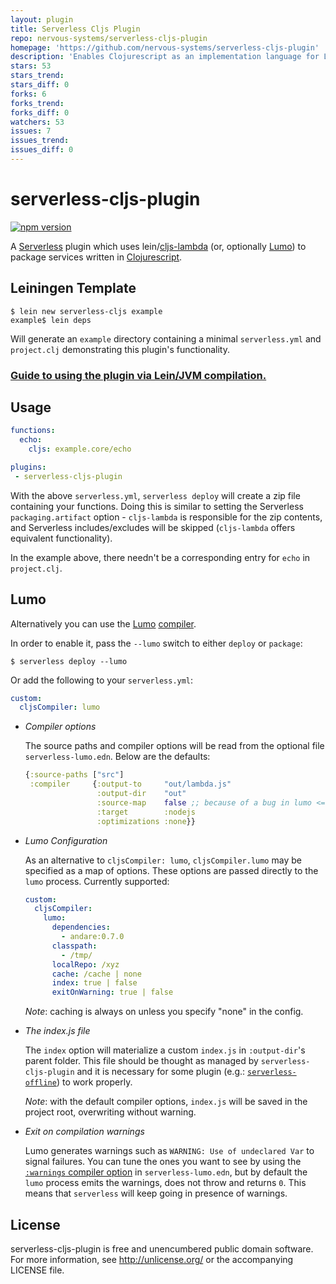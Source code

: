 ```yaml
---
layout: plugin
title: Serverless Cljs Plugin
repo: nervous-systems/serverless-cljs-plugin
homepage: 'https://github.com/nervous-systems/serverless-cljs-plugin'
description: 'Enables Clojurescript as an implementation language for Lambda handlers'
stars: 53
stars_trend: 
stars_diff: 0
forks: 6
forks_trend: 
forks_diff: 0
watchers: 53
issues: 7
issues_trend: 
issues_diff: 0
---
```



# serverless-cljs-plugin

[![npm version](https://badge.fury.io/js/serverless-cljs-plugin.svg)](https://badge.fury.io/js/serverless-cljs-plugin)

A [Serverless](https://github.com/serverless/serverless) plugin which
uses lein/[cljs-lambda](https://github.com/nervous-systems/cljs-lambda) (or,
optionally [Lumo](https://github.com/anmonteiro/lumo)) to package services
written in [Clojurescript](https://clojurescript.org/).

## Leiningen Template

``` shell
$ lein new serverless-cljs example
example$ lein deps
```

Will generate an `example` directory containing a minimal `serverless.yml` and
`project.clj` demonstrating this plugin's functionality.

### [Guide to using the plugin via Lein/JVM compilation.](https://nervous.io/clojurescript/lambda/2017/02/06/serverless-cljs/)

## Usage

```yaml
functions:
  echo:
    cljs: example.core/echo

plugins:
 - serverless-cljs-plugin
```

With the above `serverless.yml`, `serverless deploy` will create a zip file
containing your functions.  Doing this is similar to setting the Serverless
`packaging.artifact` option - `cljs-lambda` is responsible for the zip contents,
and Serverless includes/excludes will be skipped (`cljs-lambda` offers
equivalent functionality).

In the example above, there needn't be a corresponding entry for `echo` in
`project.clj`.

## Lumo

Alternatively you can use the [Lumo](https://github.com/anmonteiro/lumo)
[compiler](https://anmonteiro.com/2017/02/compiling-clojurescript-projects-without-the-jvm/).

In order to enable it, pass the `--lumo` switch to either `deploy` or `package`:

```shell
$ serverless deploy --lumo
```

Or add the following to your `serverless.yml`:

```yaml
custom:
  cljsCompiler: lumo
```

 -  _Compiler options_

    The source paths and compiler options will be read from the optional file
    `serverless-lumo.edn`.  Below are the defaults:

    ```clojure
    {:source-paths ["src"]
     :compiler     {:output-to     "out/lambda.js"
                    :output-dir    "out"
                    :source-map    false ;; because of a bug in lumo <= 1.8.0
                    :target        :nodejs
                    :optimizations :none}}
    ```

 -  _Lumo Configuration_

    As an alternative to `cljsCompiler: lumo`, `cljsCompiler.lumo` may be specified
    as a map of options.  These options are passed directly to the `lumo` process.
    Currently supported:

    ```yaml
    custom:
      cljsCompiler:
        lumo:
          dependencies:
            - andare:0.7.0
          classpath:
            - /tmp/
          localRepo: /xyz
          cache: /cache | none
          index: true | false
          exitOnWarning: true | false
    ```

    _Note_: caching is always on unless you specify "none" in the config.

 -  _The index.js file_

    The `index` option will materialize a custom `index.js` in `:output-dir`'s parent folder. This
    file should be thought as managed by `serverless-cljs-plugin` and it is necessary for some plugin (e.g.: [`serverless-offline`](https://github.com/dherault/serverless-offline)) to work properly.

    _Note_: with the default compiler options, `index.js` will be saved in the project root, overwriting without warning.

 -  _Exit on compilation warnings_

    Lumo generates warnings such as `WARNING: Use of undeclared Var` to signal
    failures. You can tune the ones you want to see by using the
    [`:warnings` compiler option](https://clojurescript.org/reference/compiler-options#warnings)
    in `serverless-lumo.edn`, but by default the `lumo` process emits the warnings,
    does not throw and returns `0`. This means that `serverless` will keep going in
    presence of warnings.

## License

serverless-cljs-plugin is free and unencumbered public domain software. For more
information, see http://unlicense.org/ or the accompanying LICENSE
file.
